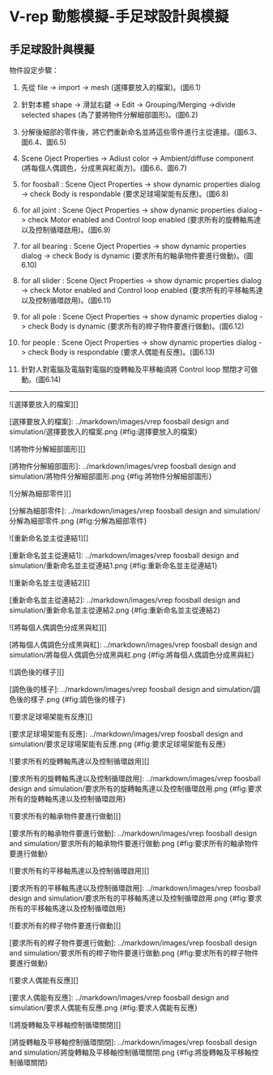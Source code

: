 V-rep 動態模擬-手足球設計與模擬
===



手足球設計與模擬
---

物件設定步驟：

1. 先從 file -> import -> mesh  (選擇要放入的檔案)。(圖6.1)


2. 針對本體 shape -> 滑鼠右鍵 -> Edit -> Grouping/Merging ->divide selected shapes (為了要將物件分解細部圖形)。(圖6.2)


3. 分解後細部的零件後，將它們重新命名並將這些零件進行主從連接。(圖6.3、圖6.4、圖6.5)


4. Scene Oject Properties -> Adiust color -> Ambient/diffuse component (將每個人偶調色，分成黑與紅兩方)。(圖6.6、圖6.7)


5. for foosball : Scene Oject Properties -> show dynamic properties dialog -> check Body is respondable (要求足球場架能有反應)。(圖6.8)


6. for all joint : Scene Oject Properties -> show dynamic properties dialog -> check Motor enabled  and Control loop enabled (要求所有的旋轉軸馬達以及控制循環啟用)。(圖6.9)


7. for all bearing : Scene Oject Properties -> show dynamic properties dialog -> check Body is dynamic (要求所有的軸承物件要進行做動)。(圖6.10)


8. for all slider : Scene Oject Properties -> show dynamic properties dialog -> check Motor enabled  and Control loop enabled (要求所有的平移軸馬達以及控制循環啟用)。(圖6.11)


9. for all pole : Scene Oject Properties -> show dynamic properties dialog -> check Body is dynamic (要求所有的桿子物件要進行做動)。(圖6.12)


10. for people : Scene Oject Properties -> show dynamic properties dialog -> check Body is respondable (要求人偶能有反應)。(圖6.13)


11. 針對人對電腦及電腦對電腦的旋轉軸及平移軸須將 Control loop 關閉才可做動。(圖6.14)




























---

![選擇要放入的檔案][]

[選擇要放入的檔案]: ../markdown/images/vrep foosball design and simulation/選擇要放入的檔案.png {#fig:選擇要放入的檔案}

![將物件分解細部圖形][]

[將物件分解細部圖形]: ../markdown/images/vrep foosball design and simulation/將物件分解細部圖形.png {#fig:將物件分解細部圖形}

![分解為細部零件][]

[分解為細部零件]: ../markdown/images/vrep foosball design and simulation/分解為細部零件.png {#fig:分解為細部零件}

![重新命名並主從連結1][]

[重新命名並主從連結1]: ../markdown/images/vrep foosball design and simulation/重新命名並主從連結1.png {#fig:重新命名並主從連結1}

![重新命名並主從連結2][]

[重新命名並主從連結2]: ../markdown/images/vrep foosball design and simulation/重新命名並主從連結2.png {#fig:重新命名並主從連結2}

![將每個人偶調色分成黑與紅][]

[將每個人偶調色分成黑與紅]: ../markdown/images/vrep foosball design and simulation/將每個人偶調色分成黑與紅.png {#fig:將每個人偶調色分成黑與紅}

![調色後的樣子][]

[調色後的樣子]: ../markdown/images/vrep foosball design and simulation/調色後的樣子.png {#fig:調色後的樣子}

![要求足球場架能有反應][]

[要求足球場架能有反應]: ../markdown/images/vrep foosball design and simulation/要求足球場架能有反應.png {#fig:要求足球場架能有反應}

![要求所有的旋轉軸馬達以及控制循環啟用][]

[要求所有的旋轉軸馬達以及控制循環啟用]: ../markdown/images/vrep foosball design and simulation/要求所有的旋轉軸馬達以及控制循環啟用.png {#fig:要求所有的旋轉軸馬達以及控制循環啟用}

![要求所有的軸承物件要進行做動][]

[要求所有的軸承物件要進行做動]: ../markdown/images/vrep foosball design and simulation/要求所有的軸承物件要進行做動.png {#fig:要求所有的軸承物件要進行做動}

![要求所有的平移軸馬達以及控制循環啟用][]

[要求所有的平移軸馬達以及控制循環啟用]: ../markdown/images/vrep foosball design and simulation/要求所有的平移軸馬達以及控制循環啟用.png {#fig:要求所有的平移軸馬達以及控制循環啟用}

![要求所有的桿子物件要進行做動][]

[要求所有的桿子物件要進行做動]: ../markdown/images/vrep foosball design and simulation/要求所有的桿子物件要進行做動.png {#fig:要求所有的桿子物件要進行做動}

![要求人偶能有反應][]

[要求人偶能有反應]: ../markdown/images/vrep foosball design and simulation/要求人偶能有反應.png {#fig:要求人偶能有反應}


![將旋轉軸及平移軸控制循環關閉][]

[將旋轉軸及平移軸控制循環關閉]: ../markdown/images/vrep foosball design and simulation/將旋轉軸及平移軸控制循環關閉.png {#fig:將旋轉軸及平移軸控制循環關閉}

















